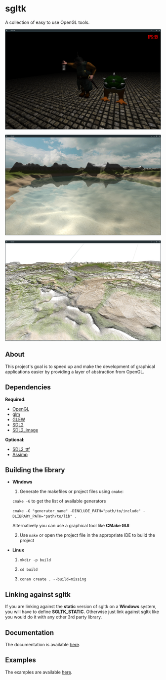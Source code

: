 # sgltk
A collection of easy to use OpenGL tools.

![library_test screenshot](https://github.com/pyth/screenshots/blob/master/lib_test.png)

![island screenshot](https://github.com/pyth/screenshots/blob/master/island.png)

![island wireframe_screenshot](https://github.com/pyth/screenshots/blob/master/island_wireframe.png)

## About
This project's goal is to speed up and make the development of graphical
applications easier by providing a layer of abstraction from OpenGL.

## Dependencies

**Required**:

* [OpenGL](http://www.opengl.org)
* [glm](https://glm.g-truc.net)
* [GLEW](http://glew.sourceforge.net)
* [SDL2](http://www.libsdl.org/download-2.0.php)
* [SDL2_image](http://www.libsdl.org/projects/SDL_image/)

**Optional**:

* [SDL2_ttf](http://www.libsdl.org/projects/SDL_ttf/)
* [Assimp](http://www.assimp.org/index.php/downloads)

## Building the library
* **Windows**
	1. Generate the makefiles or project files using `cmake`:

	`cmake -G` to get the list of available generators

	`cmake -G "generator_name" -DINCLUDE_PATH="path/to/include" -DLIBRARY_PATH="path/to/lib" .`

	Alternatively you can use a graphical tool like **CMake GUI**

	2. Use `make` or open the project file in the appropriate IDE to build the project


* **Linux**

	1. `mkdir -p build`

	2. `cd build`

	3. `conan create . --build=missing`

## Linking against sgltk
If you are linking against the **static** version of sgltk on a **Windows** system, you will have to define **SGLTK_STATIC**. Otherwise just link against sgltk like you would do it with any other 3rd party library.


## Documentation
The documentation is available [here](http://pyth.github.io/sgltk/doc/html/annotated.html).

## Examples
The examples are available [here](https://github.com/pyth/sgltk_examples).
